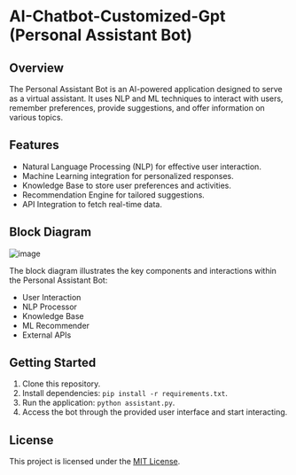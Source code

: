 # AI-Chatbot-Customized-Gpt (Personal Assistant Bot)
## Overview

The Personal Assistant Bot is an AI-powered application designed to serve as a virtual assistant. It uses NLP and ML techniques to interact with users, remember preferences, provide suggestions, and offer information on various topics.

## Features

- Natural Language Processing (NLP) for effective user interaction.
- Machine Learning integration for personalized responses.
- Knowledge Base to store user preferences and activities.
- Recommendation Engine for tailored suggestions.
- API Integration to fetch real-time data.

## Block Diagram

![image](https://github.com/Debasnan10/AI-Chatbot-Customized-Gpt-/assets/48676817/ef18afef-1437-436a-bc38-ffde9890f119)


The block diagram illustrates the key components and interactions within the Personal Assistant Bot:
- User Interaction
- NLP Processor
- Knowledge Base
- ML Recommender
- External APIs

## Getting Started

1. Clone this repository.
2. Install dependencies: `pip install -r requirements.txt`.
3. Run the application: `python assistant.py`.
4. Access the bot through the provided user interface and start interacting.

## License

This project is licensed under the [MIT License](LICENSE).
